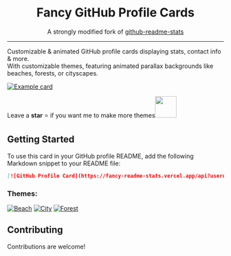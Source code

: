 <div align="center">

<h1>Fancy GitHub Profile Cards</h1>

<p>A strongly modified fork of <a href="https://github.com/anuraghazra/github-readme-stats">github-readme-stats</a></p>

</div>

--- 

Customizable & animated GitHub profile cards displaying stats, contact info & more.   
With customizable themes, featuring animated parallax backgrounds like beaches, forests, or cityscapes.

[![Example card](https://fancy-readme-stats.vercel.app/api?username=max1mde&dark_bg=2&theme=beach&email=your@email123.com&show_icons=true&title=Your%20name&description=Your%20description&include_all_commits=true&show_icons=true)](https://github.com/max1mde/fancy-readme-stats)

Leave a **star** ⭐ if you want me to make more themes<img src="https://github.com/user-attachments/assets/ae25e4b9-c97e-4fe9-bb24-72cd4eb5b99b" width="50">

## Getting Started
To use this card in your GitHub profile README, add the following Markdown snippet to your README file:

```markdown
[![GitHub Profile Card](https://fancy-readme-stats.vercel.app/api?username=YOUR_GITHUB_USERNAME&theme=beach&email=your@email.com&show_icons=true&title=Your%20name&description=Your%20description&include_all_commits=true&show_icons=true)](https://github.com/max1mde/fancy-readme-stats)
```

### Themes:
[![Beach](https://fancy-readme-stats.vercel.app/api?card=1&username=max1mde&theme=beach&email=ceo@nextfight.net&description=beach&title=Theme&show_icons=true&include_all_commits=false)](https://github.com/max1mde/fancy-readme-stats)
[![City](https://fancy-readme-stats.vercel.app/api?card=1&username=max1mde&theme=city&email=ceo@nextfight.net&description=city&title=Theme&show_icons=true&include_all_commits=false&update=1)](https://github.com/max1mde/fancy-readme-stats)
[![Forest](https://fancy-readme-stats.vercel.app/api?card=1&username=max1mde&theme=forest&email=ceo@nextfight.net&description=forest&title=Theme&show_icons=true&include_all_commits=false&update=1)](https://github.com/max1mde/fancy-readme-stats)

## Contributing
Contributions are welcome!
